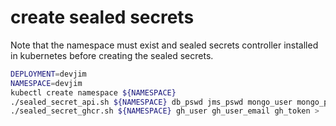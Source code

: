 # create sealed secrets
Note that the namespace must exist and sealed secrets controller installed in 
kubernetes before creating the sealed secrets.
```bash
DEPLOYMENT=devjim
NAMESPACE=devjim
kubectl create namespace ${NAMESPACE}
./sealed_secret_api.sh ${NAMESPACE} db_pswd jms_pswd mongo_user mongo_pswd > ../overlays/${DEPLOYMENT}/api-secrets.yaml
./sealed_secret_ghcr.sh ${NAMESPACE} gh_user gh_user_email gh_token > ../overlays/${DEPLOYMENT}/secret-ghcr.yaml
```
